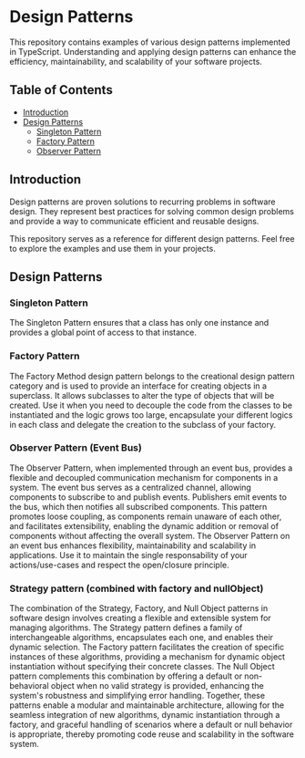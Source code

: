 # Design Patterns

This repository contains examples of various design patterns implemented in TypeScript. Understanding and applying design patterns can enhance the efficiency, maintainability, and scalability of your software projects.

## Table of Contents

- [Introduction](#introduction)
- [Design Patterns](#design-patterns)
  - [Singleton Pattern](#singleton-pattern)
  - [Factory Pattern](#factory-pattern)
  - [Observer Pattern](#observer-pattern)


## Introduction

Design patterns are proven solutions to recurring problems in software design. They represent best practices for solving common design problems and provide a way to communicate efficient and reusable designs.

This repository serves as a reference for different design patterns. Feel free to explore the examples and use them in your projects.

## Design Patterns

### Singleton Pattern

The Singleton Pattern ensures that a class has only one instance and provides a global point of access to that instance.

### Factory Pattern

The Factory Method design pattern belongs to the creational design pattern category and is used to provide an interface for creating objects in a superclass. It allows subclasses to alter the type of objects that will be created.
Use it when you need to decouple the code from the classes to be instantiated and the logic grows too large, encapsulate your different logics in each class and delegate the creation to the subclass of your factory.

### Observer Pattern (Event Bus)

The Observer Pattern, when implemented through an event bus, provides a flexible and decoupled communication mechanism for components in a system. The event bus serves as a centralized channel, allowing components to subscribe to and publish events. Publishers emit events to the bus, which then notifies all subscribed components. This pattern promotes loose coupling, as components remain unaware of each other, and facilitates extensibility, enabling the dynamic addition or removal of components without affecting the overall system. The Observer Pattern on an event bus enhances flexibility, maintainability and scalability in applications.
Use it to maintain the single responsability of your actions/use-cases and respect the open/closure principle.

### Strategy pattern (combined with factory and nullObject)

The combination of the Strategy, Factory, and Null Object patterns in software design involves creating a flexible and extensible system for managing algorithms. The Strategy pattern defines a family of interchangeable algorithms, encapsulates each one, and enables their dynamic selection. The Factory pattern facilitates the creation of specific instances of these algorithms, providing a mechanism for dynamic object instantiation without specifying their concrete classes. The Null Object pattern complements this combination by offering a default or non-behavioral object when no valid strategy is provided, enhancing the system's robustness and simplifying error handling. Together, these patterns enable a modular and maintainable architecture, allowing for the seamless integration of new algorithms, dynamic instantiation through a factory, and graceful handling of scenarios where a default or null behavior is appropriate, thereby promoting code reuse and scalability in the software system.
